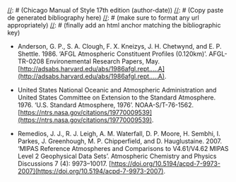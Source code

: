 [//]: # (This file is manually generated and updated)
[//]: # (When adding a new bibliographic reference, )
[//]: # (import it using Zotero, then)
[//]: # (select it, right click and select:)
[//]: # (Create Bibliography from item...)
[//]: # (and then selecting the style:)
[//]: # (Chicago Manual of Style 17th edition (author-date))
[//]: # (Copy paste de generated bibliography here)
[//]: # (make sure to format any url appropriately)
[//]: # (finally add an html anchor matching the bibliographic key)


* <a name="Anderson+1986"></a> Anderson, G. P., S. A. Clough, F. X. Kneizys, J. H. Chetwynd, and E. P. Shettle. 1986. ‘AFGL Atmospheric Constituent Profiles (0.120km)’. AFGL-TR-0208 Environemental Research Papers, May. [http://adsabs.harvard.edu/abs/1986afgl.rept.....A](http://adsabs.harvard.edu/abs/1986afgl.rept.....A).

* <a name="NOAA+1976"></a> United States National Oceanic and Atmospheric Administration and United States Committee on Extension to the Standard Atmosphere. 1976. ‘U.S. Standard Atmosphere, 1976’. NOAA-S/T-76-1562. [https://ntrs.nasa.gov/citations/19770009539](https://ntrs.nasa.gov/citations/19770009539).

* <a name="Remedios+2007"></a> Remedios, J. J., R. J. Leigh, A. M. Waterfall, D. P. Moore, H. Sembhi, I. Parkes, J. Greenhough, M. P. Chipperfield, and D. Hauglustaine. 2007. ‘MIPAS Reference Atmospheres and Comparisons to V4.61/V4.62 MIPAS Level 2 Geophysical Data Sets’. Atmospheric Chemistry and Physics Discussions 7 (4): 9973–10017. [https://doi.org/10.5194/acpd-7-9973-2007](https://doi.org/10.5194/acpd-7-9973-2007).

